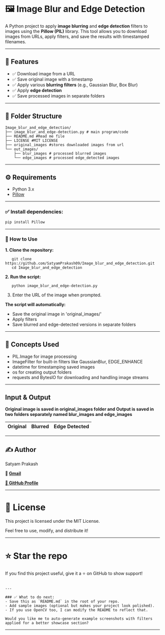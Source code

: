 # 🖼️ Image Blur and Edge Detection

A Python project to apply **image blurring** and **edge detection** filters to images using the **Pillow (PIL)** library. This tool allows you to download images from URLs, apply filters, and save the results with timestamped filenames.

---

## 📌 Features

- ✅ Download image from a URL
- ✅ Save original image with a timestamp
- ✅ Apply various **blurring filters** (e.g., Gaussian Blur, Box Blur)
- ✅ Apply **edge detection**
- ✅ Save processed images in separate folders

---

## 📁 Folder Structure
```
Image_blur_and_edge_detection/
├── image_blur_and_edge-detection.py # main program/code
├── README.md #Read me file 
├── LICENSE #MIT LICENSE
├── original_images #stores downloaded images from url
└── out_images/
    ├── blur_images # processed blurred images
    └── edge_images # processed edge_detected images
```

---

## ⚙️ Requirements

- Python 3.x
- [Pillow](https://pypi.org/project/Pillow/)
---
### ✅ Install dependencies:

```bash
pip install Pillow
```
---
### 🚀 How to Use
**1. Clone the repository:**
```
   git clone https://github.com/SatyamPrakash09/Image_blur_and_edge_detection.git
   cd Image_blur_and_edge_detection
```

**2. Run the script:**
```
   python image_blur_and_edge-detection.py
```
3. Enter the URL of the image when prompted.

**The script will automatically:**
- Save the original image in 'original_images/'
- Apply filters
- Save blurred and edge-detected versions in separate folders
---
## 🧠 Concepts Used
- PIL.Image for image processing
- ImageFilter for built-in filters like GaussianBlur, EDGE_ENHANCE
- datetime for timestamping saved images
- os for creating output folders
- requests and BytesIO for downloading and handling image streams
---
## Input &  Output
  **Original image is saved in original_images folder and Output is saved in two folders separately named blur_images and edge_images**
  
| Original                           | Blurred                          | Edge Detected              |
| ---------------------------------- | -------------------------------- | -------------------------- |

---

## ✍️ Author
Satyam Prakash

**📧 [Gmail](satyamprakash996@gmail.com)**

**[🔗 GitHub Profile](https://github.com/SatyamPrakash09)**

---

# 📜 License
This project is licensed under the MIT License.

Feel free to use, modify, and distribute it!

---
# ⭐ Star the repo
If you find this project useful, give it a ⭐ on GitHub to show support!
```

---

### ✅ What to do next:
- Save this as `README.md` in the root of your repo.
- Add sample images (optional but makes your project look polished).
- If you use OpenCV too, I can modify the README to reflect that.

Would you like me to auto-generate example screenshots with filters applied for a better showcase section?
```
---
